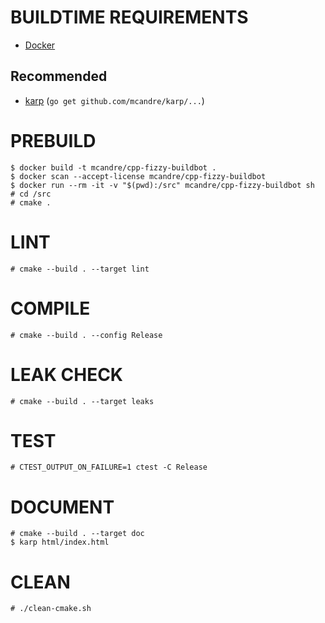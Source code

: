 # BUILDTIME REQUIREMENTS

* [Docker](https://www.docker.com/)

## Recommended

* [karp](https://github.com/mcandre/karp) (`go get github.com/mcandre/karp/...`)

# PREBUILD

```console
$ docker build -t mcandre/cpp-fizzy-buildbot .
$ docker scan --accept-license mcandre/cpp-fizzy-buildbot
$ docker run --rm -it -v "$(pwd):/src" mcandre/cpp-fizzy-buildbot sh
# cd /src
# cmake .
```

# LINT

```console
# cmake --build . --target lint
```

# COMPILE

```console
# cmake --build . --config Release
```

# LEAK CHECK

```console
# cmake --build . --target leaks
```

# TEST

```console
# CTEST_OUTPUT_ON_FAILURE=1 ctest -C Release
```

# DOCUMENT

```console
# cmake --build . --target doc
$ karp html/index.html
```

# CLEAN

```console
# ./clean-cmake.sh
```
